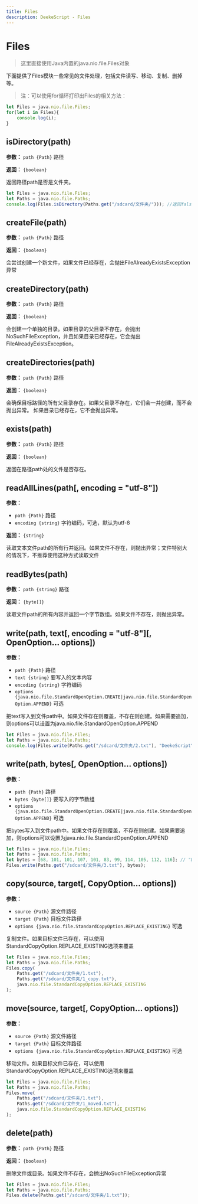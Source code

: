 ```yaml
---
title: Files
description: DeekeScript - Files
---
```


# Files

> 这里直接使用Java内置的java.nio.file.Files对象

下面提供了Files模块一些常见的文件处理，包括文件读写、移动、复制、删掉等。

> 注：可以使用for循环打印出Files的相关方法：

```javascript
let Files = java.nio.file.Files;
for(let i in Files){
    console.log(i);
}
```

## isDirectory(path)

**参数：** `path {Path}` 路径

**返回：** `{boolean}`

返回路径path是否是文件夹。

```javascript
let Files = java.nio.file.Files;
let Paths = java.nio.file.Paths;
console.log(Files.isDirectory(Paths.get("/sdcard/文件夹/"))); //返回false
```

## createFile(path)

**参数：** `path {Path}` 路径

**返回：** `{boolean}`

会尝试创建一个新文件，如果文件已经存在，会抛出FileAlreadyExistsException异常

## createDirectory(path)

**参数：** `path {Path}` 路径

**返回：** `{boolean}`

会创建一个单独的目录。如果目录的父目录不存在，会抛出 NoSuchFileException，并且如果目录已经存在，它会抛出 FileAlreadyExistsException。

## createDirectories(path)

**参数：** `path {Path}` 路径

**返回：** `{boolean}`

会确保目标路径的所有父目录存在。如果父目录不存在，它们会一并创建，而不会抛出异常。
如果目录已经存在，它不会抛出异常。

## exists(path)

**参数：** `path {Path}` 路径

**返回：** `{boolean}`

返回在路径path处的文件是否存在。

## readAllLines(path[, encoding = "utf-8"])

**参数：**
- `path {Path}` 路径
- `encoding {string}` 字符编码，可选，默认为utf-8

**返回：** `{string}`

读取文本文件path的所有行并返回。如果文件不存在，则抛出异常；文件特别大的情况下，不推荐使用这种方式读取文件

## readBytes(path)

**参数：** `path {string}` 路径

**返回：** `{byte[]}`

读取文件path的所有内容并返回一个字节数组。如果文件不存在，则抛出异常。

## write(path, text[, encoding = "utf-8"][, OpenOption... options])

**参数：**
- `path {Path}` 路径
- `text {string}` 要写入的文本内容
- `encoding {string}` 字符编码
- `options {java.nio.file.StandardOpenOption.CREATE|java.nio.file.StandardOpenOption.APPEND}` 可选

把text写入到文件path中。如果文件存在则覆盖，不存在则创建。如果需要追加，则options可以设置为java.nio.file.StandardOpenOption.APPEND

```javascript
let Files = java.nio.file.Files;
let Paths = java.nio.file.Paths;
console.log(Files.write(Paths.get("/sdcard/文件夹/2.txt"), "DeekeScript", java.nio.file.StandardOpenOption.APPEND)); //返回false
```

## write(path, bytes[, OpenOption... options])

**参数：**
- `path {Path}` 路径
- `bytes {byte[]}` 要写入的字节数组
- `options {java.nio.file.StandardOpenOption.CREATE|java.nio.file.StandardOpenOption.APPEND}` 可选

把bytes写入到文件path中。如果文件存在则覆盖，不存在则创建。如果需要追加，则options可以设置为java.nio.file.StandardOpenOption.APPEND

```javascript
let Files = java.nio.file.Files;
let Paths = java.nio.file.Paths;
let bytes = [68, 101, 101, 107, 101, 83, 99, 114, 105, 112, 116]; // "DeekeScript" 的字节数组
Files.write(Paths.get("/sdcard/文件夹/3.txt"), bytes);
```

## copy(source, target[, CopyOption... options])

**参数：**
- `source {Path}` 源文件路径
- `target {Path}` 目标文件路径
- `options {java.nio.file.StandardCopyOption.REPLACE_EXISTING}` 可选

复制文件。如果目标文件已存在，可以使用StandardCopyOption.REPLACE_EXISTING选项来覆盖

```javascript
let Files = java.nio.file.Files;
let Paths = java.nio.file.Paths;
Files.copy(
    Paths.get("/sdcard/文件夹/1.txt"), 
    Paths.get("/sdcard/文件夹/1_copy.txt"),
    java.nio.file.StandardCopyOption.REPLACE_EXISTING
);
```

## move(source, target[, CopyOption... options])

**参数：**
- `source {Path}` 源文件路径
- `target {Path}` 目标文件路径
- `options {java.nio.file.StandardCopyOption.REPLACE_EXISTING}` 可选

移动文件。如果目标文件已存在，可以使用StandardCopyOption.REPLACE_EXISTING选项来覆盖

```javascript
let Files = java.nio.file.Files;
let Paths = java.nio.file.Paths;
Files.move(
    Paths.get("/sdcard/文件夹/1.txt"), 
    Paths.get("/sdcard/文件夹/1_moved.txt"),
    java.nio.file.StandardCopyOption.REPLACE_EXISTING
);
```

## delete(path)

**参数：** `path {Path}` 路径

**返回：** `{boolean}`

删除文件或目录。如果文件不存在，会抛出NoSuchFileException异常

```javascript
let Files = java.nio.file.Files;
let Paths = java.nio.file.Paths;
Files.delete(Paths.get("/sdcard/文件夹/1.txt"));
```
